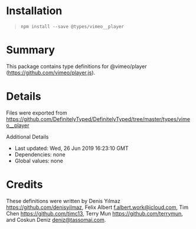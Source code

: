 # Installation
> `npm install --save @types/vimeo__player`

# Summary
This package contains type definitions for @vimeo/player (https://github.com/vimeo/player.js).

# Details
Files were exported from https://github.com/DefinitelyTyped/DefinitelyTyped/tree/master/types/vimeo__player

Additional Details
 * Last updated: Wed, 26 Jun 2019 16:23:10 GMT
 * Dependencies: none
 * Global values: none

# Credits
These definitions were written by Denis Yılmaz <https://github.com/denisyilmaz>, Felix Albert <f.albert.work@icloud.com>, Tim Chen <https://github.com/timc13>, Terry Mun <https://github.com/terrymun>, and Coskun Deniz <deniz@tassomai.com>.

